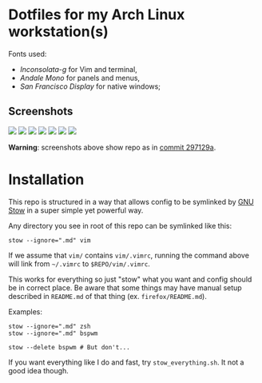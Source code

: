 # Dotfiles for my Arch Linux workstation(s)

Fonts used:

* *Inconsolata-g* for Vim and terminal,
* *Andale Mono* for panels and menus,
* *San Francisco Display* for native windows;

## Screenshots

[![](https://i.imgur.com/HWJv59e.jpg)](https://imgur.com/a/zZFbo)
[![](https://i.imgur.com/r42gO7t.png)](https://imgur.com/a/zZFbo)
[![](https://i.imgur.com/D00mKEn.png)](https://imgur.com/a/zZFbo)
[![](https://i.imgur.com/nqO2GbG.png)](https://imgur.com/a/zZFbo)
[![](https://i.imgur.com/JJqjOmy.png)](https://imgur.com/a/zZFbo)
[![](https://i.imgur.com/BS5s9TL.png)](https://imgur.com/a/zZFbo)
[![](https://i.imgur.com/sVXpghM.png)](https://imgur.com/a/zZFbo)

**Warning**: screenshots above show repo as in [commit 297129a](https://github.com/daGrevis/Dotfiles/tree/297129a).

# Installation

This repo is structured in a way that allows config to be symlinked
by [GNU Stow](https://www.gnu.org/software/stow/) in a super simple yet powerful
way.

Any directory you see in root of this repo can be symlinked like this:

~~~
stow --ignore=".md" vim
~~~

If we assume that `vim/` contains `vim/.vimrc`, running the command above will
link from `~/.vimrc` to `$REPO/vim/.vimrc`.

This works for everything so just "stow" what you want and config should be in
correct place. Be aware that some things may have manual setup described in
`README.md` of that thing (ex. `firefox/README.md`).


Examples:

~~~
stow --ignore=".md" zsh
stow --ignore=".md" bspwm

stow --delete bspwm # But don't...
~~~

If you want everything like I do and fast, try `stow_everything.sh`. It
not a good idea though.
